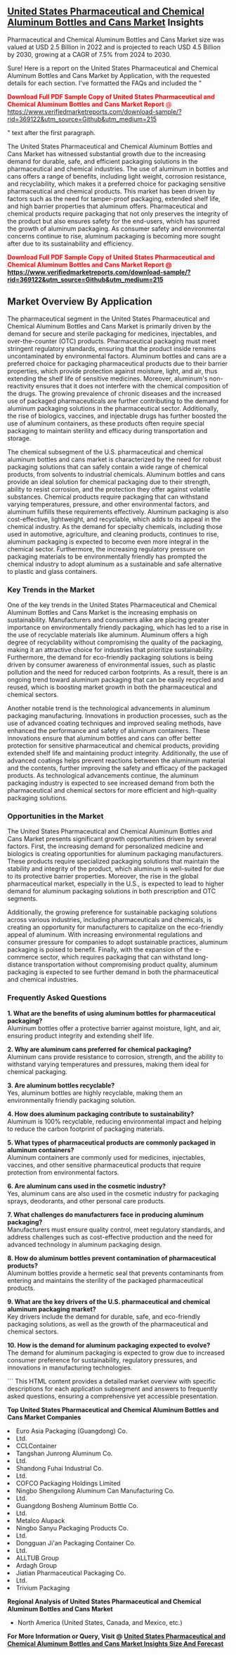 <h2><a href="https://www.verifiedmarketreports.com/download-sample/?rid=369122&amp;utm_source=Github&amp;utm_medium=215" target="_blank">United States Pharmaceutical and Chemical Aluminum Bottles and Cans Market</a> Insights</h2><p>Pharmaceutical and Chemical Aluminum Bottles and Cans Market size was valued at USD 2.5 Billion in 2022 and is projected to reach USD 4.5 Billion by 2030, growing at a CAGR of 7.5% from 2024 to 2030.</p><p>Sure! Here is a report on the United States Pharmaceutical and Chemical Aluminum Bottles and Cans Market by Application, with the requested details for each section. I've formatted the FAQs and included the "<p><span class=""><span style="color: #ff0000;"><strong>Download Full PDF Sample Copy of United States Pharmaceutical and Chemical Aluminum Bottles and Cans Market Report</strong> @ </span><a href="https://www.verifiedmarketreports.com/download-sample/?rid=369122&amp;utm_source=Github&amp;utm_medium=215" target="_blank">https://www.verifiedmarketreports.com/download-sample/?rid=369122&amp;utm_source=Github&amp;utm_medium=215</a></span></p>" text after the first paragraph. <p>The United States Pharmaceutical and Chemical Aluminum Bottles and Cans Market has witnessed substantial growth due to the increasing demand for durable, safe, and efficient packaging solutions in the pharmaceutical and chemical industries. The use of aluminum in bottles and cans offers a range of benefits, including light weight, corrosion resistance, and recyclability, which makes it a preferred choice for packaging sensitive pharmaceutical and chemical products. This market has been driven by factors such as the need for tamper-proof packaging, extended shelf life, and high barrier properties that aluminum offers. Pharmaceutical and chemical products require packaging that not only preserves the integrity of the product but also ensures safety for the end-users, which has spurred the growth of aluminum packaging. As consumer safety and environmental concerns continue to rise, aluminum packaging is becoming more sought after due to its sustainability and efficiency. <strong><p><span class=""><span style="color: #ff0000;"><strong>Download Full PDF Sample Copy of United States Pharmaceutical and Chemical Aluminum Bottles and Cans Market Report</strong> @ </span><a href="https://www.verifiedmarketreports.com/download-sample/?rid=369122&amp;utm_source=Github&amp;utm_medium=215" target="_blank">https://www.verifiedmarketreports.com/download-sample/?rid=369122&amp;utm_source=Github&amp;utm_medium=215</a></span></p></strong></p> <h2>Market Overview By Application</h2> <p>The pharmaceutical segment in the United States Pharmaceutical and Chemical Aluminum Bottles and Cans Market is primarily driven by the demand for secure and sterile packaging for medicines, injectables, and over-the-counter (OTC) products. Pharmaceutical packaging must meet stringent regulatory standards, ensuring that the product inside remains uncontaminated by environmental factors. Aluminum bottles and cans are a preferred choice for packaging pharmaceutical products due to their barrier properties, which provide protection against moisture, light, and air, thus extending the shelf life of sensitive medicines. Moreover, aluminum's non-reactivity ensures that it does not interfere with the chemical composition of the drugs. The growing prevalence of chronic diseases and the increased use of packaged pharmaceuticals are further contributing to the demand for aluminum packaging solutions in the pharmaceutical sector. Additionally, the rise of biologics, vaccines, and injectable drugs has further boosted the use of aluminum containers, as these products often require special packaging to maintain sterility and efficacy during transportation and storage.</p> <p>The chemical subsegment of the U.S. pharmaceutical and chemical aluminum bottles and cans market is characterized by the need for robust packaging solutions that can safely contain a wide range of chemical products, from solvents to industrial chemicals. Aluminum bottles and cans provide an ideal solution for chemical packaging due to their strength, ability to resist corrosion, and the protection they offer against volatile substances. Chemical products require packaging that can withstand varying temperatures, pressure, and other environmental factors, and aluminum fulfills these requirements effectively. Aluminum packaging is also cost-effective, lightweight, and recyclable, which adds to its appeal in the chemical industry. As the demand for specialty chemicals, including those used in automotive, agriculture, and cleaning products, continues to rise, aluminum packaging is expected to become even more integral in the chemical sector. Furthermore, the increasing regulatory pressure on packaging materials to be environmentally friendly has prompted the chemical industry to adopt aluminum as a sustainable and safe alternative to plastic and glass containers.</p> <h3>Key Trends in the Market</h3> <p>One of the key trends in the United States Pharmaceutical and Chemical Aluminum Bottles and Cans Market is the increasing emphasis on sustainability. Manufacturers and consumers alike are placing greater importance on environmentally friendly packaging, which has led to a rise in the use of recyclable materials like aluminum. Aluminum offers a high degree of recyclability without compromising the quality of the packaging, making it an attractive choice for industries that prioritize sustainability. Furthermore, the demand for eco-friendly packaging solutions is being driven by consumer awareness of environmental issues, such as plastic pollution and the need for reduced carbon footprints. As a result, there is an ongoing trend toward aluminum packaging that can be easily recycled and reused, which is boosting market growth in both the pharmaceutical and chemical sectors.</p> <p>Another notable trend is the technological advancements in aluminum packaging manufacturing. Innovations in production processes, such as the use of advanced coating techniques and improved sealing methods, have enhanced the performance and safety of aluminum containers. These innovations ensure that aluminum bottles and cans can offer better protection for sensitive pharmaceutical and chemical products, providing extended shelf life and maintaining product integrity. Additionally, the use of advanced coatings helps prevent reactions between the aluminum material and the contents, further improving the safety and efficacy of the packaged products. As technological advancements continue, the aluminum packaging industry is expected to see increased demand from both the pharmaceutical and chemical sectors for more efficient and high-quality packaging solutions.</p> <h3>Opportunities in the Market</h3> <p>The United States Pharmaceutical and Chemical Aluminum Bottles and Cans Market presents significant growth opportunities driven by several factors. First, the increasing demand for personalized medicine and biologics is creating opportunities for aluminum packaging manufacturers. These products require specialized packaging solutions that maintain the stability and integrity of the product, which aluminum is well-suited for due to its protective barrier properties. Moreover, the rise in the global pharmaceutical market, especially in the U.S., is expected to lead to higher demand for aluminum packaging solutions in both prescription and OTC segments.</p> <p>Additionally, the growing preference for sustainable packaging solutions across various industries, including pharmaceuticals and chemicals, is creating an opportunity for manufacturers to capitalize on the eco-friendly appeal of aluminum. With increasing environmental regulations and consumer pressure for companies to adopt sustainable practices, aluminum packaging is poised to benefit. Finally, with the expansion of the e-commerce sector, which requires packaging that can withstand long-distance transportation without compromising product quality, aluminum packaging is expected to see further demand in both the pharmaceutical and chemical industries.</p> <h3>Frequently Asked Questions</h3> <p><strong>1. What are the benefits of using aluminum bottles for pharmaceutical packaging?</strong><br> Aluminum bottles offer a protective barrier against moisture, light, and air, ensuring product integrity and extending shelf life.</p> <p><strong>2. Why are aluminum cans preferred for chemical packaging?</strong><br> Aluminum cans provide resistance to corrosion, strength, and the ability to withstand varying temperatures and pressures, making them ideal for chemical packaging.</p> <p><strong>3. Are aluminum bottles recyclable?</strong><br> Yes, aluminum bottles are highly recyclable, making them an environmentally friendly packaging solution.</p> <p><strong>4. How does aluminum packaging contribute to sustainability?</strong><br> Aluminum is 100% recyclable, reducing environmental impact and helping to reduce the carbon footprint of packaging materials.</p> <p><strong>5. What types of pharmaceutical products are commonly packaged in aluminum containers?</strong><br> Aluminum containers are commonly used for medicines, injectables, vaccines, and other sensitive pharmaceutical products that require protection from environmental factors.</p> <p><strong>6. Are aluminum cans used in the cosmetic industry?</strong><br> Yes, aluminum cans are also used in the cosmetic industry for packaging sprays, deodorants, and other personal care products.</p> <p><strong>7. What challenges do manufacturers face in producing aluminum packaging?</strong><br> Manufacturers must ensure quality control, meet regulatory standards, and address challenges such as cost-effective production and the need for advanced technology in aluminum packaging design.</p> <p><strong>8. How do aluminum bottles prevent contamination of pharmaceutical products?</strong><br> Aluminum bottles provide a hermetic seal that prevents contaminants from entering and maintains the sterility of the packaged pharmaceutical products.</p> <p><strong>9. What are the key drivers of the U.S. pharmaceutical and chemical aluminum packaging market?</strong><br> Key drivers include the demand for durable, safe, and eco-friendly packaging solutions, as well as the growth of the pharmaceutical and chemical sectors.</p> <p><strong>10. How is the demand for aluminum packaging expected to evolve?</strong><br> The demand for aluminum packaging is expected to grow due to increased consumer preference for sustainability, regulatory pressures, and innovations in manufacturing technologies.</p> ``` This HTML content provides a detailed market overview with specific descriptions for each application subsegment and answers to frequently asked questions, ensuring a comprehensive yet accessible presentation.</p><p><strong>Top United States Pharmaceutical and Chemical Aluminum Bottles and Cans Market Companies</strong></p><div data-test-id=""><p><li>Euro Asia Packaging (Guangdong) Co.</li><li> Ltd.</li><li> CCLContainer</li><li> Tangshan Junrong Aluminum Co.</li><li> Ltd.</li><li> Shandong Fuhai Industrial Co.</li><li> Ltd.</li><li> COFCO Packaging Holdings Limited</li><li> Ningbo Shengxilong Aluminum Can Manufacturing Co.</li><li> Ltd.</li><li> Guangdong Bosheng Aluminum Bottle Co.</li><li> Ltd.</li><li> Metalco Alupack</li><li> Ningbo Sanyu Packaging Products Co.</li><li> Ltd.</li><li> Dongguan Ji'an Packaging Container Co.</li><li> Ltd.</li><li> ALLTUB Group</li><li> Ardagh Group</li><li> Jiatian Pharmaceutical Packaging Co.</li><li> Ltd.</li><li> Trivium Packaging</li></p><div><strong>Regional Analysis of&nbsp;United States Pharmaceutical and Chemical Aluminum Bottles and Cans Market</strong></div><ul><li dir="ltr"><p dir="ltr">North America&nbsp;(United States, Canada, and Mexico, etc.)</p></li></ul><p><strong>For More Information or Query, Visit @&nbsp;</strong><strong><a href="https://www.verifiedmarketreports.com/product/pharmaceutical-and-chemical-aluminum-bottles-and-cans-market/?utm_source=Github&amp;utm_medium=215" target="_blank">United States Pharmaceutical and Chemical Aluminum Bottles and Cans Market Insights Size And Forecast</a></strong></p></div>
